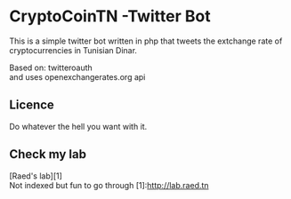 CryptoCoinTN -Twitter Bot
============
This is a simple twitter bot written in php that tweets the extchange rate of cryptocurrencies in Tunisian Dinar.

Based on: twitteroauth <br>
and uses openexchangerates.org api

Licence
--
Do whatever the hell you want with it.

Check my lab
---
[Raed's lab][1] <br>
Not indexed but fun to go through
[1]:http://lab.raed.tn
